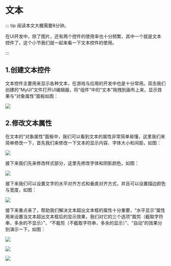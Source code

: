 # 文本

::: tip 阅读本文大概需要8分钟。

在UI开发中，除了图片，还有两个控件的使用率也十分频繁，其中一个就是文本控件了，这个小节我们就一起来看一下文本控件的使用。

:::

## 1.创建文本控件

文本控件主要用来显示各种文本，在游戏与应用的开发中也是十分常用。双击我们创建的“MyUI”文件打开UI编辑器，将“组件”中的“文本”拖拽到画布上来，显示效果与“对象属性”面板如图：

![](https://cdn.233xyx.com/1681134507393_241.PNG)

## 2.修改文本属性

在文本的“对象属性”面板中，我们可以看到文本的属性非常简单易懂，这里我们来简单修改一下，首先我们来修改一下文本的显示内容、字体大小和间距，如图：

![](https://cdn.233xyx.com/1681134507241_342.PNG)

接下来我们先来修改样式部分，这里先修改字体和阴影颜色，如图：

![](https://cdn.233xyx.com/1681134507599_363.PNG)

接下来我们可以设置文字的水平对齐方式和垂直对齐方式，并且可以设置描边颜色与宽度，如图：

![](https://cdn.233xyx.com/1681134507341_186.PNG)

接下来重点来了，帮助我们解决文本超出文本框的属性十分重要，“水平显示”属性用来设置当文本超出文本框后的显示效果，我们对它的三个选项“裁剪（截取字符串，多余的不显示）”、“不裁剪（不截取字符串，多余的显示）”、“自动”的效果分别演示一下，如图：

![](https://cdn.233xyx.com/1681134507548_629.PNG)

![](https://cdn.233xyx.com/1681134507445_734.png)

![](https://cdn.233xyx.com/1681134507500_710.png)

